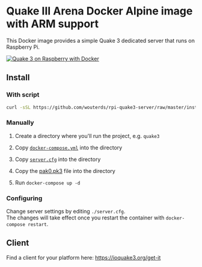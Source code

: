 # Quake III Arena Docker Alpine image with ARM support

This Docker image provides a simple Quake 3 dedicated server that runs on Raspberry Pi.

[![Quake 3 on Raspberry with Docker](https://wouterdeschuyter.be/static/media/955edb89-677f-4cb5-bea0-8491f9223175.jpeg)](https://wouterdeschuyter.be/blog/running-a-dedicated-quake-3-arena-server-on-raspberry-pi-with-docker)

## Install

### With script

```bash
curl -sSL https://github.com/wouterds/rpi-quake3-server/raw/master/install.sh | sh
```

### Manually

1. Create a directory where you'll run the project, e.g. `quake3`

2. Copy [`docker-compose.yml`](/docker-compose.yml) into the directory

3. Copy [`server.cfg`](/server.cfg) into the directory

4. Copy the [pak0.pk3](https://github.com/wouterds/rpi-quake3-server/releases/download/1.0.0/pak0.pk3) file into the directory

5. Run `docker-compose up -d`

### Configuring

Change server settings by editing `./server.cfg`.<br />
The changes will take effect once you restart the container with `docker-compose restart`.

## Client

Find a client for your platform here: https://ioquake3.org/get-it
